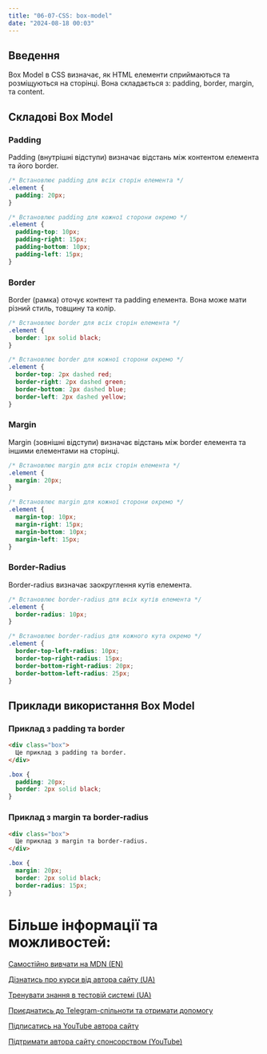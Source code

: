 ```yaml
---
title: "06-07-CSS: box-model"
date: "2024-08-18 00:03"
---
```


## Введення

Box Model в CSS визначає, як HTML елементи сприймаються та розміщуються на сторінці. Вона складається з: padding, border, margin, та content.

## Складові Box Model

### Padding

Padding (внутрішні відступи) визначає відстань між контентом елемента та його border.

```css
/* Встановлює padding для всіх сторін елемента */
.element {
  padding: 20px;
}

/* Встановлює padding для кожної сторони окремо */
.element {
  padding-top: 10px;
  padding-right: 15px;
  padding-bottom: 10px;
  padding-left: 15px;
}
```

### Border

Border (рамка) оточує контент та padding елемента. Вона може мати різний стиль, товщину та колір.

```css
/* Встановлює border для всіх сторін елемента */
.element {
  border: 1px solid black;
}

/* Встановлює border для кожної сторони окремо */
.element {
  border-top: 2px dashed red;
  border-right: 2px dashed green;
  border-bottom: 2px dashed blue;
  border-left: 2px dashed yellow;
}
```

### Margin

Margin (зовнішні відступи) визначає відстань між border елемента та іншими елементами на сторінці.

```css
/* Встановлює margin для всіх сторін елемента */
.element {
  margin: 20px;
}

/* Встановлює margin для кожної сторони окремо */
.element {
  margin-top: 10px;
  margin-right: 15px;
  margin-bottom: 10px;
  margin-left: 15px;
}
```

### Border-Radius

Border-radius визначає заокруглення кутів елемента.

```css
/* Встановлює border-radius для всіх кутів елемента */
.element {
  border-radius: 10px;
}

/* Встановлює border-radius для кожного кута окремо */
.element {
  border-top-left-radius: 10px;
  border-top-right-radius: 15px;
  border-bottom-right-radius: 20px;
  border-bottom-left-radius: 25px;
}
```

## Приклади використання Box Model

### Приклад з padding та border

```html
<div class="box">
  Це приклад з padding та border.
</div>
```

```css
.box {
  padding: 20px;
  border: 2px solid black;
}
```

### Приклад з margin та border-radius

```html
<div class="box">
  Це приклад з margin та border-radius.
</div>
```

```css
.box {
  margin: 20px;
  border: 2px solid black;
  border-radius: 15px;
}
```

# Більше інформації та можливостей:

[Самостійно вивчати на MDN (EN)](https://developer.mozilla.org/en-US/curriculum/)

[Дізнатись про курси від автора сайту (UA)](https://learningtogetherua.github.io/courses/)

[Тренувати знання в тестовій системі (UA)](https://testeducatorua.github.io/itest/)

[Приєднатись до Telegram-спільноти та отримати допомогу](https://t.me/profrontendua)

[Підписатись на YouTube автора сайту](https://www.youtube.com/@itmentor)

[Підтримати автора сайту спонсорством (YouTube)](https://www.youtube.com/channel/UCo8KNXmB8Yb_07FzwCL6HgQ/join)

